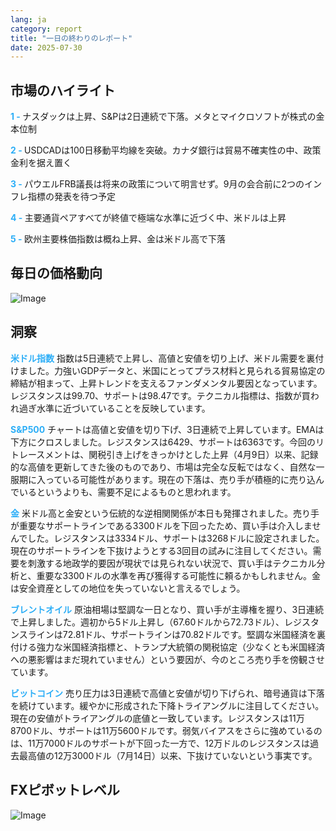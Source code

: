```yaml
---
lang: ja
category: report
title: "一日の終わりのレポート"
date: 2025-07-30
---
```



<h2>市場のハイライト</h2>
<strong style="color: #2caef7;">1 - </strong> ナスダックは上昇、S&Pは2日連続で下落。メタとマイクロソフトが株式の金本位制

<strong style="color: #2caef7;">2 - </strong> USDCADは100日移動平均線を突破。カナダ銀行は貿易不確実性の中、政策金利を据え置く

<strong style="color: #2caef7;">3 - </strong> パウエルFRB議長は将来の政策について明言せず。9月の会合前に2つのインフレ指標の発表を待つ予定

<strong style="color: #2caef7;">4 - </strong> 主要通貨ペアすべてが終値で極端な水準に近づく中、米ドルは上昇

<strong style="color: #2caef7;">5 - </strong> 欧州主要株価指数は概ね上昇、金は米ドル高で下落



<h2>毎日の価格動向</h2>
<img src="https://markleighedu.github.io/img/Jul-2025/30-Jul-2025/price.jpg" alt="Image"/>

<h2>洞察</h2>
<strong style="color: #2caef7;">米ドル指数</strong> 指数は5日連続で上昇し、高値と安値を切り上げ、米ドル需要を裏付けました。力強いGDPデータと、米国にとってプラス材料と見られる貿易協定の締結が相まって、上昇トレンドを支えるファンダメンタル要因となっています。レジスタンスは99.70、サポートは98.47です。テクニカル指標は、指数が買われ過ぎ水準に近づいていることを反映しています。

<strong style="color: #2caef7;">S&P500</strong> チャートは高値と安値を切り下げ、3日連続で上昇しています。EMAは下方にクロスしました。レジスタンスは6429、サポートは6363です。今回のリトレースメントは、関税引き上げをきっかけとした上昇（4月9日）以来、記録的な高値を更新してきた後のものであり、市場は完全な反転ではなく、自然な一服期に入っている可能性があります。現在の下落は、売り手が積極的に売り込んでいるというよりも、需要不足によるものと思われます。

<strong style="color: #2caef7;">金</strong> 米ドル高と金安という伝統的な逆相関関係が本日も発揮されました。売り手が重要なサポートラインである3300ドルを下回ったため、買い手は介入しませんでした。レジスタンスは3334ドル、サポートは3268ドルに設定されました。現在のサポートラインを下抜けようとする3回目の試みに注目してください。需要を刺激する地政学的要因が現状では見られない状況で、買い手はテクニカル分析と、重要な3300ドルの水準を再び獲得する可能性に頼るかもしれません。金は安全資産としての地位を失っていないと言えるでしょう。

<strong style="color: #2caef7;">ブレントオイル</strong> 原油相場は堅調な一日となり、買い手が主導権を握り、3日連続で上昇しました。週初から5ドル上昇し（67.60ドルから72.73ドル）、レジスタンスラインは72.81ドル、サポートラインは70.82ドルです。堅調な米国経済を裏付ける強力な米国経済指標と、トランプ大統領の関税協定（少なくとも米国経済への悪影響はまだ現れていません）という要因が、今のところ売り手を傍観させています。

<strong style="color: #2caef7;">ビットコイン</strong> 売り圧力は3日連続で高値と安値が切り下げられ、暗号通貨は下落を続けています。緩やかに形成された下降トライアングルに注目してください。現在の安値がトライアングルの底値と一致しています。レジスタンスは11万8700ドル、サポートは11万5600ドルです。弱気バイアスをさらに強めているのは、11万7000ドルのサポートが下回った一方で、12万ドルのレジスタンスは過去最高値の12万3000ドル（7月14日）以来、下抜けていないという事実です。



<h2>FXピボットレベル</h2>
<img src="https://markleighedu.github.io/img/Jul-2025/30-Jul-2025/pivot.jpg" alt="Image"/>